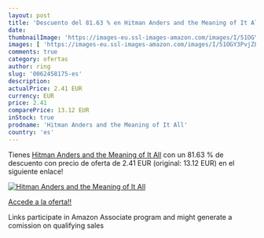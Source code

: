 ```yaml
---
layout: post
title: 'Descuento del 81.63 % en Hitman Anders and the Meaning of It All'
date: 
thumbnailImage: 'https://images-eu.ssl-images-amazon.com/images/I/51OGY3PvjZL._SL200_.jpg'
images: [ 'https://images-eu.ssl-images-amazon.com/images/I/51OGY3PvjZL._SL200_.jpg' ]
comments: true
category: ofertas
author: ring
slug: '0062458175-es'
description:
actualPrice: 2.41 EUR
currency: EUR
price: 2.41
comparePrice: 13.12 EUR
inStock: true
prodname: 'Hitman Anders and the Meaning of It All'
country: 'es'
---
```


Tienes [Hitman Anders and the Meaning of It All](https://www.amazon.es/dp/0062458175/?tag=tolees-21) con un 81.63 % de descuento con precio de oferta de 2.41 EUR (original: 13.12 EUR) en el siguiente enlace!

[![Hitman Anders and the Meaning of It All](https://images-eu.ssl-images-amazon.com/images/I/51OGY3PvjZL._SL200_.jpg)](https://www.amazon.es/dp/0062458175/?tag=tolees-21)

[Accede a la oferta!!](https://www.amazon.es/dp/0062458175/?tag=tolees-21)

Links participate in Amazon Associate program and might generate a comission on qualifying sales


